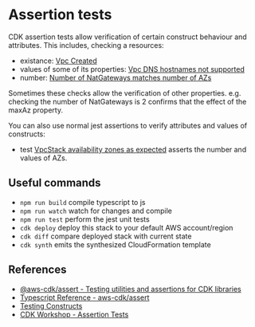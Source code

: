 # Assertion tests

CDK assertion tests allow verification of certain construct behaviour and attributes. This includes, checking a resources:

* existance: [Vpc Created](/examples/assertion-tests/test/vpc-stack.test.ts#L24)
* values of some of its properties: [Vpc DNS hostnames not supported](/examples/assertion-tests/test/vpc-stack.test.ts#L30)
* number: [Number of NatGateways matches number of AZs](/examples/assertion-tests/test/vpc-stack.test.ts#L36)

Sometimes these checks allow the verification of other properties. e.g. checking the number of NatGateways is 2 confirms that the effect of the maxAz property.

You can also use normal jest assertions to verify attributes and values of constructs: 

* test [VpcStack availability zones as expected](/examples/assertion-tests/test/vpc-stack.test.ts#L17) asserts the number and values of AZs.

## Useful commands

 * `npm run build`   compile typescript to js
 * `npm run watch`   watch for changes and compile
 * `npm run test`    perform the jest unit tests
 * `cdk deploy`      deploy this stack to your default AWS account/region
 * `cdk diff`        compare deployed stack with current state
 * `cdk synth`       emits the synthesized CloudFormation template

## References

* [@aws-cdk/assert - Testing utilities and assertions for CDK libraries](https://www.npmjs.com/package/@aws-cdk/assert)
* [Typescript Reference - aws-cdk/assert](https://docs.aws.amazon.com/cdk/api/latest/typescript/api/assert.html)
* [Testing Constructs](https://docs.aws.amazon.com/cdk/latest/guide/testing.html)
* [CDK Workshop - Assertion Tests](https://cdkworkshop.com/20-typescript/70-advanced-topics/100-construct-testing/1000-assertion-test.html)